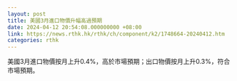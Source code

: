 ```yaml
---
layout: post
title: 美國3月進口物價升幅高過預期
date: 2024-04-12 20:54:08.000000000 +08:00
link: https://news.rthk.hk/rthk/ch/component/k2/1748664-20240412.htm
categories: rthk
---
```


美國3月進口物價按月上升0.4%，高於市場預期；出口物價按月上升0.3%，符合市場預期。
